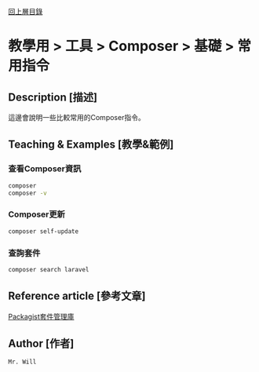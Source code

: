 [回上層目錄](../README.md)

# 教學用 > 工具 > Composer > 基礎 > 常用指令

## **Description [描述]**
這邊會說明一些比較常用的Composer指令。

## **Teaching & Examples [教學&範例]**
### 查看Composer資訊
```bash
composer
composer -v
```

### Composer更新
```bash
composer self-update
```

### 查詢套件
```bash
composer search laravel
```

## **Reference article [參考文章]**
[Packagist套件管理庫](https://packagist.org/)

## **Author [作者]**
`Mr. Will`
